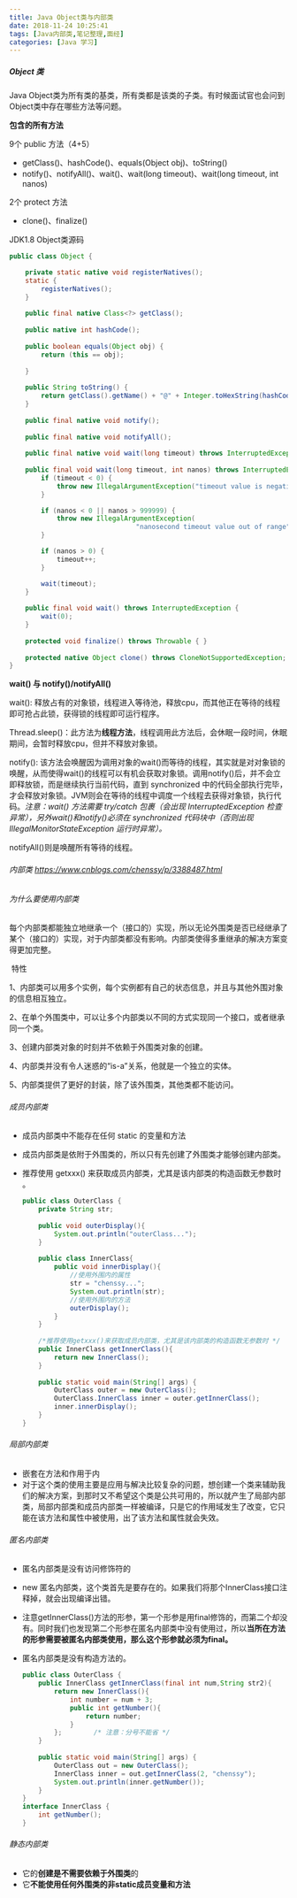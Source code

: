```yaml
---
title: Java Object类与内部类
date: 2018-11-24 10:25:41
tags: [Java内部类,笔记整理,面经]
categories: [Java 学习]
---
```




##### Object 类

Java Object类为所有类的基类，所有类都是该类的子类。有时候面试官也会问到Object类中存在哪些方法等问题。

**包含的所有方法**

9个 public 方法（4+5）

- getClass()、hashCode()、equals(Object obj)、toString()
- notify()、notifyAll()、wait()、wait(long timeout)、wait(long timeout, int nanos)

2个 protect 方法

- clone()、finalize()

<!-- more -->

JDK1.8 Object类源码

```java
public class Object {

    private static native void registerNatives();
    static {
        registerNatives();
    }
    
    public final native Class<?> getClass();
    
    public native int hashCode();
    
    public boolean equals(Object obj) {
        return (this == obj);
        
    }
    
    public String toString() {
        return getClass().getName() + "@" + Integer.toHexString(hashCode());
    }
    
    public final native void notify();
    
    public final native void notifyAll();
    
    public final native void wait(long timeout) throws InterruptedException;
    
    public final void wait(long timeout, int nanos) throws InterruptedException {
        if (timeout < 0) {
            throw new IllegalArgumentException("timeout value is negative");
        }

        if (nanos < 0 || nanos > 999999) {
            throw new IllegalArgumentException(
                                "nanosecond timeout value out of range");
        }

        if (nanos > 0) {
            timeout++;
        }

        wait(timeout);
    }
    
    public final void wait() throws InterruptedException {
        wait(0);
    }
    
    protected void finalize() throws Throwable { }
    
    protected native Object clone() throws CloneNotSupportedException;
}
```



**wait() 与 notify()/notifyAll()**

wait(): 释放占有的对象锁，线程进入等待池，释放cpu，而其他正在等待的线程即可抢占此锁，获得锁的线程即可运行程序。

Thread.sleep()：此方法为**线程方法**，线程调用此方法后，会休眠一段时间，休眠期间，会暂时释放cpu，但并不释放对象锁。

notify(): 该方法会唤醒因为调用对象的wait()而等待的线程，其实就是对对象锁的唤醒，从而使得wait()的线程可以有机会获取对象锁。调用notify()后，并不会立即释放锁，而是继续执行当前代码，直到 synchronized 中的代码全部执行完毕，才会释放对象锁。JVM则会在等待的线程中调度一个线程去获得对象锁，执行代码。*注意：wait() 方法需要 try/catch 包裹（会出现 InterruptedException 检查异常），另外wait()和notify()必须在 synchronized 代码块中（否则出现 IllegalMonitorStateException 运行时异常）。*

notifyAll()则是唤醒所有等待的线程。



###### 内部类 <https://www.cnblogs.com/chenssy/p/3388487.html>

###### 为什么要使用内部类

​	每个内部类都能独立地继承一个（接口的）实现，所以无论外围类是否已经继承了某个（接口的）实现，对于内部类都没有影响。内部类使得多重继承的解决方案变得更加完整。

​	特性

1、内部类可以用多个实例，每个实例都有自己的状态信息，并且与其他外围对象的信息相互独立。

2、在单个外围类中，可以让多个内部类以不同的方式实现同一个接口，或者继承同一个类。

3、创建内部类对象的时刻并不依赖于外围类对象的创建。

4、内部类并没有令人迷惑的“is-a”关系，他就是一个独立的实体。

5、内部类提供了更好的封装，除了该外围类，其他类都不能访问。



###### 成员内部类

- 成员内部类中不能存在任何 static 的变量和方法

- 成员内部类是依附于外围类的，所以只有先创建了外围类才能够创建内部类。

- 推荐使用 getxxx() 来获取成员内部类，尤其是该内部类的构造函数无参数时 。

  ```java
  public class OuterClass {
      private String str;
      
      public void outerDisplay(){
          System.out.println("outerClass...");
      }
      
      public class InnerClass{
          public void innerDisplay(){
              //使用外围内的属性
              str = "chenssy...";
              System.out.println(str);
              //使用外围内的方法
              outerDisplay();
          }
      }
      
      /*推荐使用getxxx()来获取成员内部类，尤其是该内部类的构造函数无参数时 */
      public InnerClass getInnerClass(){
          return new InnerClass();
      }
      
      public static void main(String[] args) {
          OuterClass outer = new OuterClass();
          OuterClass.InnerClass inner = outer.getInnerClass();
          inner.innerDisplay();
      }
  }
  ```

  

###### 局部内部类

- 嵌套在方法和作用于内
- 对于这个类的使用主要是应用与解决比较复杂的问题，想创建一个类来辅助我们的解决方案，到那时又不希望这个类是公共可用的，所以就产生了局部内部类，局部内部类和成员内部类一样被编译，只是它的作用域发生了改变，它只能在该方法和属性中被使用，出了该方法和属性就会失效。



###### 匿名内部类

- 匿名内部类是没有访问修饰符的

- new 匿名内部类，这个类首先是要存在的。如果我们将那个InnerClass接口注释掉，就会出现编译出错。

- 注意getInnerClass()方法的形参，第一个形参是用final修饰的，而第二个却没有。同时我们也发现第二个形参在匿名内部类中没有使用过，所以**当所在方法的形参需要被匿名内部类使用，那么这个形参就必须为final。**

- 匿名内部类是没有构造方法的。

  ```java
  public class OuterClass {
      public InnerClass getInnerClass(final int num,String str2){
          return new InnerClass(){
              int number = num + 3;
              public int getNumber(){
                  return number;
              }
          };        /* 注意：分号不能省 */
      }
      
      public static void main(String[] args) {
          OuterClass out = new OuterClass();
          InnerClass inner = out.getInnerClass(2, "chenssy");
          System.out.println(inner.getNumber());
      }
  }
  interface InnerClass {
      int getNumber();
  }
  ```

  

###### 静态内部类

- 它的**创建是不需要依赖于外围类**的
- 它**不能使用任何外围类的非static成员变量和方法**